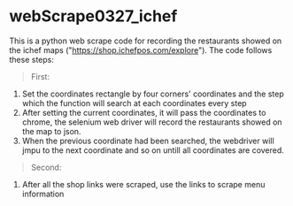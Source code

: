# webScrape0327_ichef
This is a python web scrape code for recording the restaurants showed on the ichef maps ("https://shop.ichefpos.com/explore").
The code follows these steps:
> First:
  1. Set the coordinates rectangle by four corners' coordinates and the step which the function will search at each coordinates every step
  2. After setting the current coordinates, it will pass the coordinates to chrome, the selenium web driver will record the restaurants showed on the map to json.
  3. When the previous coordinate had been searched, the webdriver will jmpu to the next coordinate and so on untill all coordinates are covered.
> Second:
  1. After all the shop links were scraped, use the links to scrape menu information

